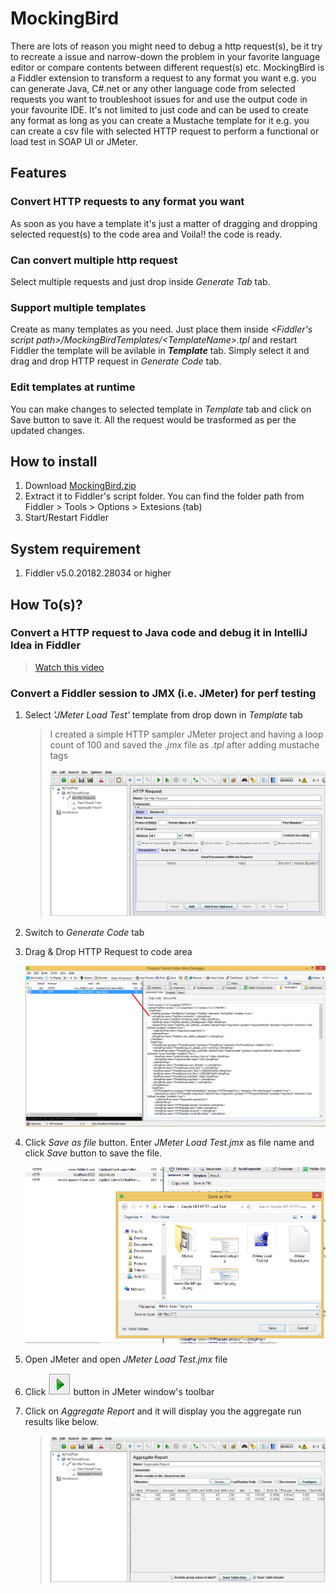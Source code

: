 # MockingBird #
There are lots of reason you might need to debug a http request(s), be it try to recreate a issue and narrow-down the problem in your favorite language editor or compare contents between different request(s) etc. MockingBird is a Fiddler extension to transform a request to any format you want e.g. you can generate Java, C#.net or any other language code from selected requests you want to troubleshoot issues for and use the output code in your favourite IDE. It's not limited to just code and can be used to create any format as long as you can create a Mustache template for it e.g. you can create a csv file with selected HTTP request to perform a functional or load test in SOAP UI or JMeter.

## Features ##
### Convert HTTP requests to any format you want ###
As soon as you have a template it's just a matter of dragging and dropping selected request(s) to the code area and Voila!! the code is ready.

### Can convert multiple http request ###
Select multiple requests and just drop inside _Generate Tab_ tab.

### Support multiple templates ###
Create as many templates as you need. Just place them inside _<Fiddler's script path>/MockingBirdTemplates/\<TemplateName>.tpl_ and restart Fiddler the template will be avilable in ___Template___ tab. Simply select it and drag and drop HTTP request in _Generate Code_ tab.

### Edit templates at runtime ###
You can make changes to selected template in _Template_ tab and click on Save button to save it. All the request would be trasformed as per the updated changes.

## How to install ##
1. Download [MockingBird.zip](MockingBird.zip)
2. Extract it to Fiddler's script folder. You can find the folder path from Fiddler > Tools > Options > Extesions (tab)
3. Start/Restart Fiddler

## System requirement ##
1. Fiddler v5.0.20182.28034 or higher


## How To(s)? ##
### **Convert a HTTP request to Java code and debug it in IntelliJ Idea in Fiddler** ###
   > [Watch this video](https://youtu.be/SujiYylkB7s)  


### **Convert a Fiddler session to JMX (i.e. JMeter) for perf testing** ###

1. Select _'JMeter Load Test'_ template from drop down in _Template_ tab

   > I created a simple HTTP sampler JMeter project and having a loop count of 100 and saved the _.jmx_ file as _.tpl_ after adding mustache tags
   > 
   >![Img](help/Jmeter/Simple%20GET%20HTTP%20Load%20Test/JmeterBlankProject.png)

2. Switch to _Generate Code_ tab
3. Drag & Drop HTTP Request to code area

   ![](help/Jmeter/Simple%20GET%20HTTP%20Load%20Test/GenerateCode.png)

4. Click _Save as file_ button. Enter _JMeter Load Test.jmx_ as file name and click _Save_ button to save the file.

   ![](help/Jmeter/Simple%20GET%20HTTP%20Load%20Test/SaveJmx.png)

5. Open JMeter and open _JMeter Load Test.jmx_ file
6. Click ![_start_](help/Jmeter/Simple%20GET%20HTTP%20Load%20Test/StartButton.png) button in JMeter window's toolbar
7. Click on _Aggregate Report_ and it will display you the aggregate run results like below.

   >![Aggregate Report](help/Jmeter/Simple%20GET%20HTTP%20Load%20Test/AggregateReport.png)
